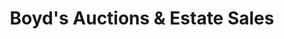 ---
title: "Boyd's Auctions & Estate Sales"
url: /battle-ground/boyds-auctions-und-estate-sales/
shop: Antiquitäten
---
